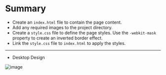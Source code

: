 # Summary 

- Create an `index.html` file to contain the page content.
- Add any required images to the project directory.
- Create a `style.css` file to define the page styles. Use the `-webkit-mask` property to create an inverted border effect.
- Link the `style.css` file to `index.html` to apply the styles.

--- 

- Desktop Design 

![image](https://github.com/user-attachments/assets/47681410-184f-47ec-a5d4-3da23094007d)
 
